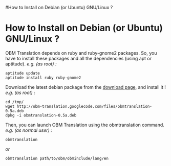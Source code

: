 #How to Install on Debian (or Ubuntu) GNU/Linux ?

# How to Install on Debian (or Ubuntu) GNU/Linux ? #

OBM Translation depends on ruby and ruby-gnome2 packages. So, you have to install these packages and all the dependencies (using apt or aptitude).
_e.g. (as root) :_
```
aptitude update
aptitude install ruby ruby-gnome2
```

Download the latest debian package from the [download page](http://code.google.com/p/obm-translation/downloads/list), and install it !
_e.g. (as root) :_
```
cd /tmp/
wget http://obm-translation.googlecode.com/files/obmtranslation-0.5a.deb
dpkg -i obmtranslation-0.5a.deb
```

Then, you can launch OBM Translation using the obmtranslation command.
_e.g. (as normal user) :_
```
obmtranslation
```
_or_
```
obmtranslation path/to/obm/obminclude/lang/en
```